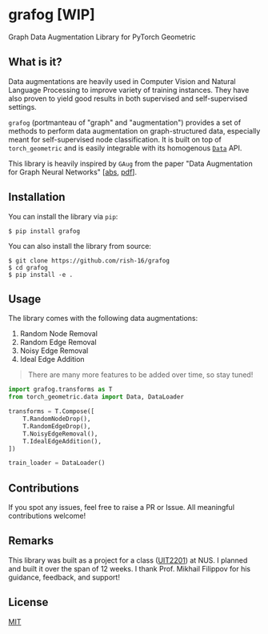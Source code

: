 # grafog \[WIP\]
Graph Data Augmentation Library for PyTorch Geometric

## What is it?
Data augmentations are heavily used in Computer Vision and Natural Language Processing to improve variety of training instances. They have also proven to yield good results in both supervised and self-supervised settings. 

`grafog` (portmanteau of "graph" and "augmentation") provides a set of methods to perform data augmentation on graph-structured data, especially meant for self-supervised node classification. It is built on top of `torch_geometric` and is easily integrable with its homogenous [`Data`](https://pytorch-geometric.readthedocs.io/en/latest/modules/data.html#torch_geometric.data.Data) API.

This library is heavily inspired by `GAug` from the paper "Data Augmentation for Graph Neural Networks" [[abs](https://arxiv.org/2006.06830), [pdf](https://arxiv.org/pdf/2006.06830.pdf)].

## Installation
You can install the library via `pip`:

```
$ pip install grafog
```

You can also install the library from source:

```
$ git clone https://github.com/rish-16/grafog
$ cd grafog
$ pip install -e .
```

## Usage
The library comes with the following data augmentations:

1. Random Node Removal
2. Random Edge Removal
3. Noisy Edge Removal
4. Ideal Edge Addition

> There are many more features to be added over time, so stay tuned!

```python
import grafog.transforms as T
from torch_geometric.data import Data, DataLoader

transforms = T.Compose([
    T.RandomNodeDrop(),
    T.RandomEdgeDrop(),
    T.NoisyEdgeRemoval(),
    T.IdealEdgeAddition(),
])

train_loader = DataLoader()
```

## Contributions
If you spot any issues, feel free to raise a PR or Issue. All meaningful contributions welcome!

## Remarks
This library was built as a project for a class ([UIT2201]()) at NUS. I planned and built it over the span of 12 weeks. I thank Prof. Mikhail Filippov for his guidance, feedback, and support!

## License
[MIT](https://github.com/rish-16/grafog/blob/main/LICENSE)